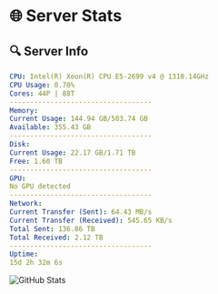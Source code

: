 # 🌐 Server Stats
## 🔍 Server Info
```yaml
CPU: Intel(R) Xeon(R) CPU E5-2699 v4 @ 1318.14GHz
CPU Usage: 0.70%
Cores: 44P | 88T
-----------------------------------
Memory:
Current Usage: 144.94 GB/503.74 GB
Available: 355.43 GB
-----------------------------------
Disk:
Current Usage: 22.17 GB/1.71 TB
Free: 1.60 TB
-----------------------------------
GPU:
No GPU detected
-----------------------------------
Network:
Current Transfer (Sent): 64.43 MB/s
Current Transfer (Received): 545.65 KB/s
Total Sent: 136.86 TB
Total Received: 2.12 TB
-----------------------------------
Uptime:
15d 2h 32m 6s
```
![GitHub Stats](https://img.shields.io/badge/Updated-2025-02-23_01:15:24-blue)